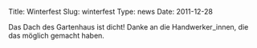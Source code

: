 Title: Winterfest
Slug: winterfest
Type: news
Date: 2011-12-28

Das Dach des Gartenhaus ist dicht! Danke an die Handwerker_innen, die das möglich gemacht haben.


